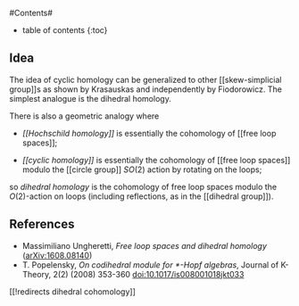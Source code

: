 
#Contents#
* table of contents
{:toc}

## Idea

The idea of cyclic homology can be generalized to other [[skew-simplicial group]]s as shown by Krasauskas and independently by Fiodorowicz. The simplest analogue is the dihedral homology.

There is also a geometric analogy where 

* _[[Hochschild homology]]_ is essentially the cohomology of [[free loop spaces]];

*  _[[cyclic homology]]_ is essentially the cohomology of [[free loop spaces]] modulo the [[circle group]] $SO(2)$ action by rotating on the loops;

so _dihedral homology_ is the cohomology of free loop spaces modulo the $O(2)$-action on loops (including reflections, as in the [[dihedral group]]).

## References

* Massimiliano Ungheretti, _Free loop spaces and dihedral homology_ ([arXiv:1608.08140](http://arxiv.org/abs/1608.08140))
* T. Popelensky, _On codihedral module for $\ast$-Hopf algebras_, Journal of K-Theory, 2(2) (2008) 353-360 [doi:10.1017/is008001018jkt033](https://doi.org/10.1017/is008001018jkt033)

[[!redirects dihedral cohomology]]